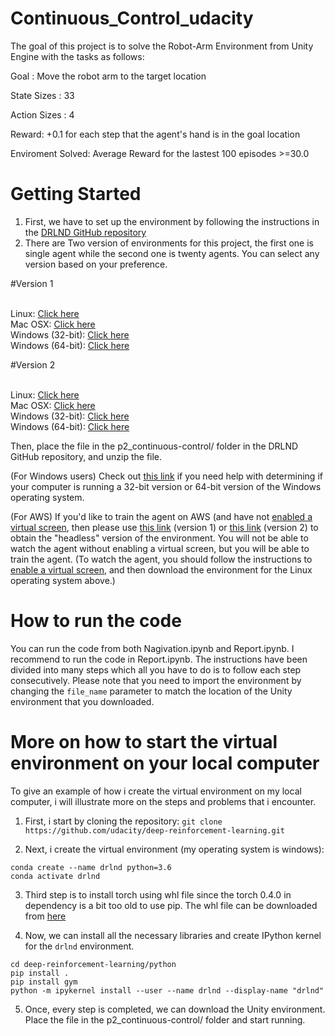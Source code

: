 # Continuous_Control_udacity


The goal of this project is to solve the Robot-Arm Environment from Unity Engine with the tasks as follows:


Goal : Move the robot arm to the target location

State Sizes  : 33

Action Sizes : 4 

Reward:  +0.1 for each step that the agent's hand is in the goal location

Enviroment Solved:  Average Reward for the lastest 100 episodes >=30.0



# Getting Started

1. First, we have to set up the environment by following the instructions in the [DRLND GitHub repository](https://github.com/udacity/deep-reinforcement-learning#dependencies)
2. There are Two version of environments for this project, the first one is single agent while the second one is twenty agents. You can select any version based on your preference.

   
#Version 1  

<br />Linux: [Click here](https://s3-us-west-1.amazonaws.com/udacity-drlnd/P2/Reacher/one_agent/Reacher_Linux.zip)
<br />Mac OSX: [Click here](https://s3-us-west-1.amazonaws.com/udacity-drlnd/P2/Reacher/one_agent/Reacher.app.zip)
<br />Windows (32-bit): [Click here](https://s3-us-west-1.amazonaws.com/udacity-drlnd/P2/Reacher/one_agent/Reacher_Windows_x86.zip)
<br />Windows (64-bit): [Click here](https://s3-us-west-1.amazonaws.com/udacity-drlnd/P2/Reacher/one_agent/Reacher_Windows_x86_64.zip)
 
 
#Version 2 

<br />Linux: [Click here](https://s3-us-west-1.amazonaws.com/udacity-drlnd/P2/Reacher/Reacher_Linux.zip)
<br />Mac OSX: [Click here](https://s3-us-west-1.amazonaws.com/udacity-drlnd/P2/Reacher/Reacher.app.zip)
<br />Windows (32-bit): [Click here](https://s3-us-west-1.amazonaws.com/udacity-drlnd/P2/Reacher/Reacher_Windows_x86.zip)
<br />Windows (64-bit): [Click here](https://s3-us-west-1.amazonaws.com/udacity-drlnd/P2/Reacher/Reacher_Windows_x86_64.zip)

Then, place the file in the p2_continuous-control/ folder in the DRLND GitHub repository, and unzip the file.


(For Windows users) Check out [this link](https://support.microsoft.com/en-us/help/827218/how-to-determine-whether-a-computer-is-running-a-32-bit-version-or-64) if you need help with determining if your computer is running a 32-bit version or 64-bit version of the Windows operating system.


(For AWS) If you'd like to train the agent on AWS (and have not [enabled a virtual screen](https://github.com/Unity-Technologies/ml-agents/blob/master/docs/Training-on-Amazon-Web-Service.md), then please use [this link](https://s3-us-west-1.amazonaws.com/udacity-drlnd/P2/Reacher/one_agent/Reacher_Linux_NoVis.zip) (version 1) or [this link](https://s3-us-west-1.amazonaws.com/udacity-drlnd/P2/Reacher/Reacher_Linux_NoVis.zip) (version 2) to obtain the "headless" version of the environment. You will not be able to watch the agent without enabling a virtual screen, but you will be able to train the agent. (To watch the agent, you should follow the instructions to [enable a virtual screen](https://github.com/Unity-Technologies/ml-agents/blob/master/docs/Training-on-Amazon-Web-Service.md), and then download the environment for the Linux operating system above.)



# How to run the code

You can run the code from both Nagivation.ipynb and Report.ipynb. I recommend to run the code in Report.ipynb. The instructions have been divided into many steps which all you have to do is to follow each step consecutively. Please note that you need to import the environment by changing the `file_name` parameter to match the location of the Unity environment that you downloaded.



# More on how to start the virtual environment on your local computer

To give an example of how i create the virtual environment on my local computer, i will illustrate more on the steps and problems that i encounter.

1. First, i start by cloning the repository:
`git clone https://github.com/udacity/deep-reinforcement-learning.git`

2. Next, i create the virtual environment (my operating system is windows): 

```
conda create --name drlnd python=3.6
conda activate drlnd
```

3. Third step is to install torch using whl file since the torch 0.4.0 in dependency is a bit too old to use pip.
   The whl file can be downloaded from [here](https://download.pytorch.org/whl/torch_stable.html)
   
4. Now, we can install all the necessary libraries and create IPython kernel for the `drlnd` environment.

```
cd deep-reinforcement-learning/python
pip install .
pip install gym
python -m ipykernel install --user --name drlnd --display-name "drlnd"
```

5. Once, every step is completed, we can download the Unity environment.  Place the file in the p2_continuous-control/ folder and start running.

